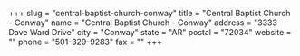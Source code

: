 +++
slug = "central-baptist-church-conway"
title = "Central Baptist Church - Conway"
name = "Central Baptist Church - Conway"
address = "3333 Dave Ward Drive"
city = "Conway"
state = "AR"
postal = "72034"
website = ""
phone = "501-329-9283"
fax = ""
+++
